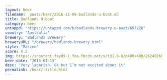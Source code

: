 ```yaml
---
layout: beer
filename: _posts/beer/2016-11-09-badlands-u-boat.md
title: Badlands U-boat
category: beer
untappd: "https://untappd.com/b/badlands-brewery-u-boat/697226"
country: "Australia"
brewery: "Badlands Brewery"
breweryURL: "/brewery/badlands-brewery.html"
style: "Märzen"
score: 6.5
img: https://scontent.fsyd9-1.fna.fbcdn.net/v/t31.0-0/p480x480/26240266_10155922810813745_4336070583078277858_o.jpg?_nc_cat=108&_nc_sid=e007fa&_nc_ohc=QR5u6agkSbEAX_vRwrm&_nc_oc=AQn0CLNy5_u1R6WfHuAf99p67V6pkwVneERehI1zEmh7gRBM2b9crn_K2oKEGK9F55Q&_nc_ht=scontent.fsyd9-1.fna&tp=6&oh=10e29b29e927aba2458a365b7c80d8bc&oe=5F936278
beer-date: "2018-01-13"
desc: "Very lagerish. Ok but I’m not excited about it"
permalink: /beer/:title.html
---
```


